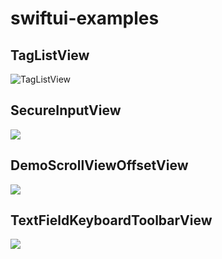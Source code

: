 # swiftui-examples
## TagListView
![TagListView](https://user-images.githubusercontent.com/61532729/172858647-927e0a20-a306-4e92-9f7c-628dff87628b.gif)

## SecureInputView
![](https://user-images.githubusercontent.com/61532729/172858843-e3d9f40b-32ef-438d-87b4-f80915d53e6c.gif)

## DemoScrollViewOffsetView
![](https://user-images.githubusercontent.com/61532729/172858220-07d7e685-2a2f-4a8e-8993-0a968c8185f6.gif)

## TextFieldKeyboardToolbarView
![](https://user-images.githubusercontent.com/61532729/172858382-cabd1ac4-2363-49bd-b725-7e9874b1b518.gif)
